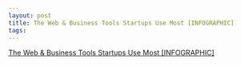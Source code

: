 ```yaml
---
layout: post
title: The Web & Business Tools Startups Use Most [INFOGRAPHIC]
tags: 
---
```

[The Web & Business Tools Startups Use Most [INFOGRAPHIC]][1]

[1]: http://mashable.com/2011/07/26/startup-tools/

